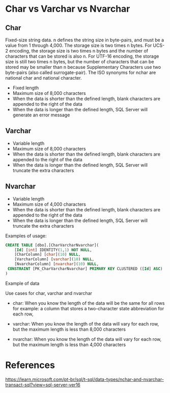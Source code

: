 # Char vs Varchar vs Nvarchar

## Char

Fixed-size string data. n defines the string size in byte-pairs, and must be a value from 1 through 4,000. The storage size is two times n bytes. For UCS-2 encoding, the storage size is two times n bytes and the number of characters that can be stored is also n. For UTF-16 encoding, the storage size is still two times n bytes, but the number of characters that can be stored may be smaller than n because Supplementary Characters use two byte-pairs (also called surrogate-pair). The ISO synonyms for nchar are national char and national character.

- Fixed length
- Maximum size of 8,000 characters
- When the data is shorter than the defined length, blank characters are appended to the right of the data
- When the data is longer than the defined length, SQL Server will generate an error message

## Varchar

- Variable length
- Maximum size of 8,000 characters
- When the data is shorter than the defined length, blank characters are appended to the right of the data
- When the data is longer than the defined length, SQL Server will truncate the extra characters

## Nvarchar

- Variable length
- Maximum size of 4,000 characters
- When the data is shorter than the defined length, blank characters are appended to the right of the data
- When the data is longer than the defined length, SQL Server will truncate the extra characters

Examples of usage:

```sql
CREATE TABLE [dbo].[CharVarcharNvarchar](
    [Id] [int] IDENTITY(1,1) NOT NULL,
    [CharColumn] [char](10) NULL,
    [VarcharColumn] [varchar](10) NULL,
    [NvarcharColumn] [nvarchar](10) NULL,
 CONSTRAINT [PK_CharVarcharNvarchar] PRIMARY KEY CLUSTERED ([Id] ASC)
)
```

Example of data 

Use cases for char, varchar and nvarchar

- char: When you know the length of the data will be the same for all rows
for example: a column that stores a two-character state abbreviation for each row, 


- varchar: When you know the length of the data will vary for each row, but the maximum length is less than 8,000 characters
- nvarchar: When you know the length of the data will vary for each row, but the maximum length is less than 4,000 characters


# References

https://learn.microsoft.com/pt-br/sql/t-sql/data-types/nchar-and-nvarchar-transact-sql?view=sql-server-ver16